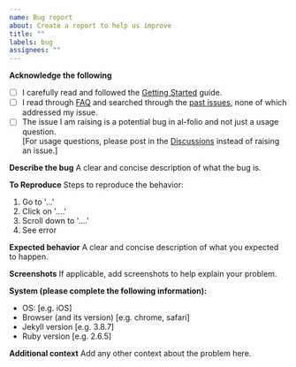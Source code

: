 ```yaml
---
name: Bug report
about: Create a report to help us improve
title: ""
labels: bug
assignees: ""
---
```


**Acknowledge the following**

- [ ] I carefully read and followed the [Getting Started](../../README.md#getting-started) guide.
- [ ] I read through [FAQ](../../FAQ.md) and searched through the [past issues](https://github.com/alshedivat/al-folio/issues), none of which addressed my issue.
- [ ] The issue I am raising is a potential bug in al-folio and not just a usage question. <br> [For usage questions, please post in the [Discussions](https://github.com/alshedivat/al-folio/discussions) instead of raising an issue.]

**Describe the bug**
A clear and concise description of what the bug is.

**To Reproduce**
Steps to reproduce the behavior:

1. Go to '...'
2. Click on '....'
3. Scroll down to '....'
4. See error

**Expected behavior**
A clear and concise description of what you expected to happen.

**Screenshots**
If applicable, add screenshots to help explain your problem.

**System (please complete the following information):**

- OS: [e.g. iOS]
- Browser (and its version) [e.g. chrome, safari]
- Jekyll version [e.g. 3.8.7]
- Ruby version [e.g. 2.6.5]

**Additional context**
Add any other context about the problem here.
